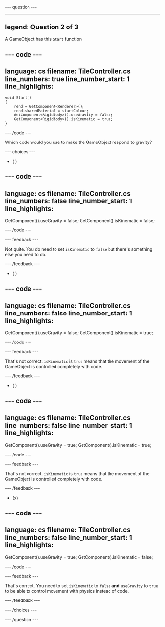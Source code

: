 
--- question ---

---
legend: Question 2 of 3
---

A GameObject has this `Start` function:

--- code ---
---
language: cs
filename: TileController.cs
line_numbers: true
line_number_start: 1
line_highlights: 
---

    void Start()
    {
        rend = GetComponent<Renderer>();
        rend.sharedMaterial = startColour;
        GetComponent<Rigidbody>().useGravity = false;
        GetComponent<Rigidbody>().isKinematic = true;
    }

--- /code ---

Which code would you use to make the GameObject respond to gravity?

--- choices ---

- ( ) 

--- code ---
---
language: cs
filename: TileController.cs
line_numbers: false
line_number_start: 1
line_highlights: 
---

GetComponent<Rigidbody>().useGravity = false;
GetComponent<Rigidbody>().isKinematic = false;

--- /code ---

  --- feedback ---

Not quite. You do need to set `isKinematic` to `false` but there's something else you need to do. 

  --- /feedback ---

- ( ) 

--- code ---
---
language: cs
filename: TileController.cs
line_numbers: false
line_number_start: 1
line_highlights: 
---

GetComponent<Rigidbody>().useGravity = false;
GetComponent<Rigidbody>().isKinematic = true;

--- /code ---

  --- feedback ---

  That's not correct. `isKinematic` is `true` means that the movement of the GameObject is controlled completely with code. 

  --- /feedback ---

- ( ) 

--- code ---
---
language: cs
filename: TileController.cs
line_numbers: false
line_number_start: 1
line_highlights: 
---

GetComponent<Rigidbody>().useGravity = true;
GetComponent<Rigidbody>().isKinematic = true;

--- /code ---

  --- feedback ---

  That's not correct. `isKinematic` is `true` means that the movement of the GameObject is controlled completely with code. 

  --- /feedback ---

- (x) 

--- code ---
---
language: cs
filename: TileController.cs
line_numbers: false
line_number_start: 1
line_highlights: 
---

GetComponent<Rigidbody>().useGravity = true;
GetComponent<Rigidbody>().isKinematic = false;

--- /code ---

  --- feedback ---

That's correct. You need to set `isKinematic` to `false` **and** `useGravity` to `true` to be able to control movement with physics instead of code. 

  --- /feedback ---

--- /choices ---

--- /question ---
